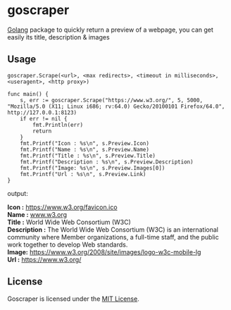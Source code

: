 # goscraper
[Golang](http://golang.org/) package to quickly return a preview of a webpage, you can get easily its title, description & images

## Usage
	goscraper.Scrape(<url>, <max redirects>, <timeout in milliseconds>, <useragent>, <http proxy>)

    func main() {
		s, err := goscraper.Scrape("https://www.w3.org/", 5, 5000, "Mozilla/5.0 (X11; Linux i686; rv:64.0) Gecko/20100101 Firefox/64.0", http://127.0.0.1:8123)
		if err != nil {
			fmt.Println(err)
			return
		}
		fmt.Printf("Icon : %s\n", s.Preview.Icon)
		fmt.Printf("Name : %s\n", s.Preview.Name)
		fmt.Printf("Title : %s\n", s.Preview.Title)
		fmt.Printf("Description : %s\n", s.Preview.Description)
		fmt.Printf("Image: %s\n", s.Preview.Images[0])
		fmt.Printf("Url : %s\n", s.Preview.Link)
	}

output:

**Icon :** https://www.w3.org/favicon.ico  
**Name :** www.w3.org  
**Title :** World Wide Web Consortium (W3C)  
**Description :** The World Wide Web Consortium (W3C) is an international community where Member organizations, a full-time staff, and the public work together to develop Web standards.  
**Image:** https://www.w3.org/2008/site/images/logo-w3c-mobile-lg  
**Url :** https://www.w3.org/


## License

Goscraper is licensed under the [MIT License](./LICENSE).
